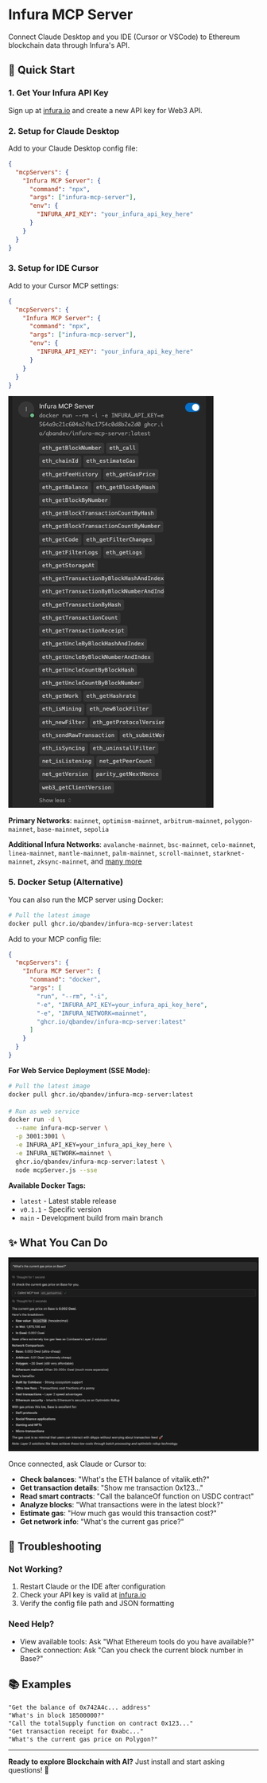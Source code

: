 # Infura MCP Server

Connect Claude Desktop and you IDE (Cursor or VSCode) to Ethereum blockchain data through Infura's API.

## 🚀 Quick Start

### 1. Get Your Infura API Key

Sign up at [infura.io](https://infura.io) and create a new API key for Web3 API.

### 2. Setup for Claude Desktop

Add to your Claude Desktop config file:

```json
{
  "mcpServers": {
    "Infura MCP Server": {
      "command": "npx",
      "args": ["infura-mcp-server"],
      "env": {
        "INFURA_API_KEY": "your_infura_api_key_here"
      }
    }
  }
}
```

### 3. Setup for IDE Cursor

Add to your Cursor MCP settings:

```json
{
  "mcpServers": {
    "Infura MCP Server": {
      "command": "npx",
      "args": ["infura-mcp-server"],
      "env": {
        "INFURA_API_KEY": "your_infura_api_key_here"
      }
    }
  }
}
```

![Cursor MCP Setup](img/cursor-mcp.jpg)

**Primary Networks**: `mainnet`, `optimism-mainnet`, `arbitrum-mainnet`, `polygon-mainnet`, `base-mainnet`, `sepolia`

**Additional Infura Networks**: `avalanche-mainnet`, `bsc-mainnet`, `celo-mainnet`, `linea-mainnet`, `mantle-mainnet`, `palm-mainnet`, `scroll-mainnet`, `starknet-mainnet`, `zksync-mainnet`, and [many more](https://docs.metamask.io/services/get-started/endpoints/)

### 5. Docker Setup (Alternative)

You can also run the MCP server using Docker:

```bash
# Pull the latest image
docker pull ghcr.io/qbandev/infura-mcp-server:latest
```

Add to your MCP config file:

```json
{
  "mcpServers": {
    "Infura MCP Server": {
      "command": "docker",
      "args": [
        "run", "--rm", "-i",
        "-e", "INFURA_API_KEY=your_infura_api_key_here",
        "-e", "INFURA_NETWORK=mainnet",
        "ghcr.io/qbandev/infura-mcp-server:latest"
      ]
    }
  }
}
```

**For Web Service Deployment (SSE Mode):**

```bash
# Pull the latest image
docker pull ghcr.io/qbandev/infura-mcp-server:latest

# Run as web service
docker run -d \
  --name infura-mcp-server \
  -p 3001:3001 \
  -e INFURA_API_KEY=your_infura_api_key_here \
  -e INFURA_NETWORK=mainnet \
  ghcr.io/qbandev/infura-mcp-server:latest \
  node mcpServer.js --sse
```

**Available Docker Tags:**
- `latest` - Latest stable release  
- `v0.1.1` - Specific version
- `main` - Development build from main branch

## ✨ What You Can Do

![Cursor Chat with Infura MCP](img/cursor-chat.jpg)

Once connected, ask Claude or Cursor to:

- **Check balances**: "What's the ETH balance of vitalik.eth?"
- **Get transaction details**: "Show me transaction 0x123..."
- **Read smart contracts**: "Call the balanceOf function on USDC contract"
- **Analyze blocks**: "What transactions were in the latest block?"
- **Estimate gas**: "How much gas would this transaction cost?"
- **Get network info**: "What's the current gas price?"

## 🔧 Troubleshooting

### Not Working?

1. Restart Claude or the IDE after configuration
2. Check your API key is valid at [infura.io](https://infura.io/dashboard)
3. Verify the config file path and JSON formatting

### Need Help?

- View available tools: Ask "What Ethereum tools do you have available?"
- Check connection: Ask "Can you check the current block number in Base?"

## 📚 Examples

```
"Get the balance of 0x742A4c... address"
"What's in block 18500000?"
"Call the totalSupply function on contract 0x123..."
"Get transaction receipt for 0xabc..."
"What's the current gas price on Polygon?"
```

---

**Ready to explore Blockchain with AI?** Just install and start asking questions! 🎯

